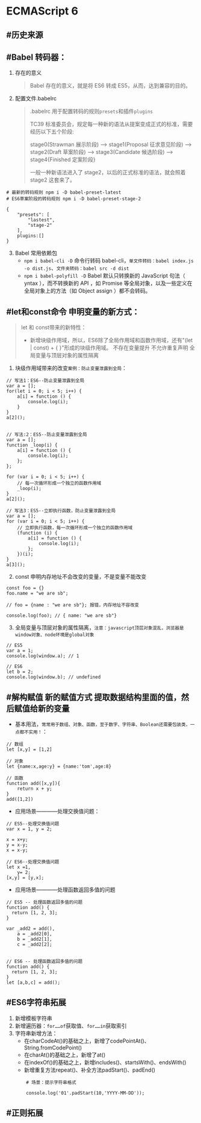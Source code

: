 # ECMAScript 6

## #历史来源

## #Babel 转码器：

1. 存在的意义

    > Babel 存在的意义，就是将 ES6 转成 ES5，从而，达到兼容的目的。

2. 配置文件.babelrc
    > .babelrc 用于配置转码的规则`presets`和插件`plugins`
    >
    > TC39 标准委员会，规定每一种新的语法从提案变成正式的标准，需要经历以下五个阶段:
    >
    > stage0(Strawman 展示阶段) --> stage1(Proposal 征求意见阶段) --> stage2(Draft 草案阶段) --> stage3(Candidate 候选阶段) --> stage4{Finished 定案阶段}
    >
    > 一般一种新语法进入了 stage2，以后的正式标准的语法，就会照着 stage2 这套来了。

```
# 最新的转码规则 npm i -D babel-preset-latest
# ES6草案阶段的转码规则 npm i -D babel-preset-stage-2

{
    "presets": [
        "lastest",
        "stage-2"
    ],
    plugins:[]
}
```

3. Babel 常用依赖包
    - `npm i babel-cli -D` 命令行转码 babel-cli，`单文件转码：babel index.js -o dist.js`、`文件夹转码：babel src -d dist`
    - `npm i babel-polyfill -D` Babel 默认只转换新的 JavaScript 句法（ yntax ），而不转换新的 API ，如 Promise 等全局对象，以及一些定义在全局对象上的方法（如 Object assign ）都不会转码。





## #let和const命令 申明变量的新方式：
> let 和 const带来的新特性：
>
> * 新增块级作用域，所以，ES6除了全局作用域和函数作用域，还有"(let | const) + { }"形成的块级作用域。
> 不存在变量提升
> 不允许重复声明
> 全局变量与顶层对象的属性隔离

1. 块级作用域带来的改变`案例：防止变量泄露到全局`：
```
// 写法1：ES6--防止变量泄露到全局
var a = [];
for(let i = 0; i < 5; i++) {
    a[i] = function () {
        console.log(i);
    }
}
a[2]();


// 写法:2：ES5--防止变量泄露到全局
var a = [];
function _loop(i) {
    a[i] = function () {
        console.log(i);
    };
};

for (var i = 0; i < 5; i++) {
    // 每一次循环形成一个独立的函数作用域
    _loop(i);
}
a[2]();

// 写法3：ES5--立即执行函数，防止变量泄露到全局
var a = [];
for (var i = 0; i < 5; i++) {
    // 立即执行函数，每一次循环形成一个独立的函数作用域
    (function (i) {
        a[i] = function () {
            console.log(i);
        };
    })(i);
}
a[3]();
```


2. const 申明内存地址不会改变的变量，不是变量不能改变
```
const foo = {}
foo.name = "we are sb";

// foo = {name : "we are sb"}; 报错，内存地址不容改变

console.log(foo); // { name: "we are sb"}
```


3. 全局变量与顶层对象的属性隔离，`注意：javascript顶层对象混乱，浏览器是window对象、node环境是global对象`
```
// ES5
var a = 1;
console.log(window.a); // 1

// ES6
let b = 2;
console.log(window.b); // undefined
```





## #解构赋值 新的赋值方式 提取数据结构里面的值，然后赋值给新的变量

* 基本用法，`常常用于数组、对象、函数，至于数字、字符串、Boolean还需要包装类，一点都不实用！`：
```
// 数组
let [x,y] = [1,2]

// 对象
let {name:x,age:y} = {name:'tom',age:8}

// 函数
function add([x,y]){
    return x + y;
}
add([1,2])
```

* 应用场景————处理交换值问题：
```
// ES5--处理交换值问题
var x = 1, y = 2;

x = x+y;
y = x-y;
x = x-y;

// ES6--处理交换值问题
let x =1,
    y= 2;
[x,y] = [y,x];
```

* 应用场景————处理函数返回多值的问题
```
// ES5 -- 处理函数返回多值的问题
function add() {
  return [1, 2, 3];
}

var _add2 = add(),
    a = _add2[0],
    b = _add2[1],
    c = _add2[2];


// ES6 -- 处理函数返回多值的问题
function add() {
  return [1, 2, 3];
}
let [a,b,c] = add();
```

## #ES6字符串拓展
1. 新增模板字符串
2. 新增遍历器：`for……of`获取值、`for……in`获取索引
3. 字符串新增方法：
    * 在charCodeAt()的基础之上，新增了codePointAt()、String.fromCodePoint()
    * 在charAt()的基础之上，新增了at()
    * 在indexOf()的基础之上，新增includes()、startsWith()、endsWith()
    * 新增重复方法repeat()、补全方法padStart()、padEnd()
    ```
        # 场景：提示字符串格式

        console.log('01'.padStart(10,'YYYY-MM-DD'));
    ```

## #正则拓展
